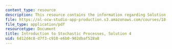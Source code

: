 ```yaml
---
content_type: resource
description: This resource contains the information regarding Solution 4.
file: https://ol-ocw-studio-app-production.s3.amazonaws.com/courses/18-445-introduction-to-stochastic-processes-spring-2015/6d12d4c8d7f3c910e6b0902dbaf528a8_MIT18_445S15_homework4_sol.pdf
file_type: application/pdf
resourcetype: Document
title: Introduction to Stochastic Processes, Solution 4
uid: 6d12d4c8-d7f3-c910-e6b0-902dbaf528a8
---
```

